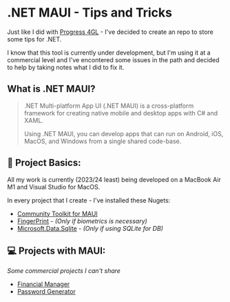# .NET MAUI - Tips and Tricks

Just like I did with [Progress 4GL](https://github.com/raphaelfrei/open_edge-guides) - I've decided to create an repo to store some tips for .NET.

I know that this tool is currently under development, but I'm using it at a commercial level and I've encontered some issues in the path and decided to help by taking notes what I did to fix it.

## What is .NET MAUI?

> .NET Multi-platform App UI (.NET MAUI) is a cross-platform framework for creating native mobile and desktop apps with C# and XAML.
>
> Using .NET MAUI, you can develop apps that can run on Android, iOS, MacOS, and Windows from a single shared code-base.

## 📝 Project Basics:

All my work is currently (2023/24 least) being developed on a MacBook Air M1 and Visual Studio for MacOS.

In every project that I create - I've installed these Nugets:

- [Community Toolkit for MAUI](https://github.com/CommunityToolkit/Maui)
- [FingerPrint](https://github.com/smstuebe/xamarin-fingerprint) - *(Only if biometrics is necessary)*
- [Microsoft.Data.Sqlite](https://www.nuget.org/packages/Microsoft.Data.Sqlite/) - *(Only if using SQLite for DB)*

## 💻 Projects with MAUI:

*Some commercial projects I can't share*

- [Financial Manager](https://github.com/raphaelfrei/financial-manager)
- [Password Generator](https://github.com/raphaelfrei/xaml_password-generator)





